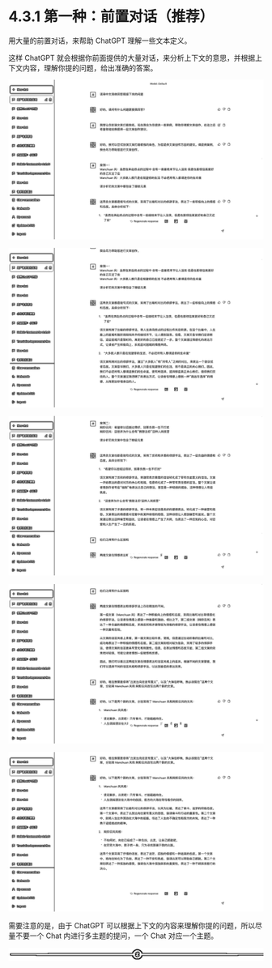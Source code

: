 # 4.3.1 第一种：前置对话（推荐）

用大量的前置对话，来帮助 ChatGPT 理解一些文本定义。

这样 ChatGPT 就会根据你前面提供的大量对话，来分析上下文的意思，并根据上下文内容，理解你提的问题，给出准确的答案。

![](img/482b771129f9961b7f62dab0ff903997.png)

![](img/6d972d3d76d37ced34d6018c19f98291.png)

![](img/60aef0a0181eca1cfeb37dd9b40a4deb.png)

![](img/2e374912201efd5ce1ef4c1952e28b4c.png)

![](img/47c7340ba58b17215187b2eea3ab871c.png)

需要注意的是，由于 ChatGPT 可以根据上下文的内容来理解你提的问题，所以尽量不要一个 Chat 内进行多主题的提问，一个 Chat 对应一个主题。

![](img/6ee508850b27e2c7d179da2f3eea659e.png)